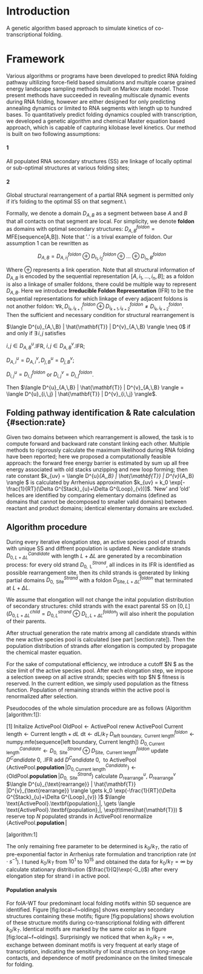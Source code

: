 Introduction
============


A genetic algorithm based approach to simulate kinetics of
co-transcriptional folding.


Framework
========



Various algorithms or programs have been developed to predict RNA
folding pathway ultilizing force-field based simulations and multiple
coarse grained energy landscape sampling methods built on Markov state
model. Those present methods have succeeded in revealing multiscale
dynamic events during RNA folding, however are either designed for only
predicting annealing dynamics or limited to RNA segments with length up
to hundred bases. To quantitatively predict folding dynamics coupled
with transcription, we developed a genetic algorithm and chemical Master
equation based approach, which is capable of capturing kilobase level
kinetics. Our method is built on two following assumptions:

#### 1

All populated RNA secondary structures (SS) are linkage of locally
optimal or sub-optimal structures at various folding sites;

#### 2

Global structural rearrangement of a partial RNA segment is permitted
only if it’s folding to the optimal SS on that segment.\

Formally, we denote a domain $D_{A,\,B}$ as a segment between base $A$
and $B$ that all contacts on that segment are local. For simplicity, we
denote **foldon** as domains with optimal secondary structures:
$D^{foldon}_{A,\,B} = \text{MFE(sequence[A,B])}$. Note that $'.'$ is a
trival example of foldon. Our assumption 1 can be rewritten as

$$D_{A,\,B} = D^{foldon}_{A, i_1} \oplus D^{foldon}_{i_1, i_2} \oplus ... \oplus D^{foldon}_{i_n, B}$$

Where $\oplus$ represents a link operation. Note that all structural
information of $D_{A,\,B}$ is encoded by the sequential representation
$[A,\, i_1,\, ...,\, i_n,\, B]$; as a foldon is also a linkage of
smaller foldons, there could be multiple way to represent $D_{A,\,B}$.
Here we introduce **Irreducible Foldon Representation** (IFR) to be the
sequential representations for which linkage of every adjacent foldons
is not another foldon:
$\forall k,\, D^{foldon}_{i_k, i_{k+1}} \oplus D^{foldon}_{i_{k+1}, i_{k+2}} \neq D^{foldon}_{i_{k}, i_{k+2}}$.
Then the sufficient and necessary condition for structural rearrangement
is

$\langle D^{u}_{A,\,B} | \hat{\mathbf{T}} | D^{v}_{A,\,B} \rangle \neq 0$
if and only if $\exists\, i,\,j$ satisfies

$i,\,j \in D^{u}_{A,\,B}$.IFR, $i,\,j \in D^{v}_{A,\,B}$.IFR;

$D^{u}_{A,\,i} = D^{v}_{A,\,i},\, D^{u}_{j,\,B} = D^{v}_{j,\,B}$;

$D^{u}_{i,\,j} = D^{foldon}_{i,\,j}$ or
$D^{v}_{i,\,j} = D^{foldon}_{i,\,j}$.

Then
$\langle D^{u}_{A,\,B} | \hat{\mathbf{T}} | D^{v}_{A,\,B} \rangle = \langle D^{u}_{i,\,j} | \hat{\mathbf{T}} | D^{v}_{i,\,j} \rangle$.

Folding pathway identification & Rate calculation {#section:rate}
-------------------------------------------------

Given two domains between which rearrangement is allowed, the task is to
compute forward and backward rate constant linking each other. Multiple
methods to rigorously calculate the maximum likelihood during RNA
folding have been reported; here we proposed a computationally feasible
approach: the forward free energy barrier is estimated by sum up all
free energy associated with old stacks unzipping and new loop forming;
then rate constant
$k_{uv} = \langle D^{u}_{A,\,B} | \hat{\mathbf{T}} | D^{v}_{A,\,B} \rangle $
is calculated by Arrhenius approximation
$k_{uv} = k_0 \exp[-\frac{1}{RT}(\Delta G^{Stack}_{u}+\Delta G^{Loop}_{v})]$.
’New’ and ’old’ helices are identified by comparing elementary domains
(defined as domains that cannot be decomposed to smaller valid domains)
between reactant and product domains; identical elementary domains are
excluded.

Algorithm procedure
-------------------

During every iterative elongation step, an active species pool of
strands with unique SS and diffrent population is updated. New candidate
strands $D^{Candidate}_{0,\, L+\Delta L}$ with length $L+\Delta L$ are
generated by a recombination process: for every old strand
$D^{Strand}_{0, \text{ L}}$, all indices in its IFR is identified as
possible rearrangement site, then its child strands is generated by
linking partial domains $D^{Strand}_{0, \text{ Site}}$ with a foldon
$D^{foldon}_{\text{Site}, L+\Delta L}$ that terminated at $L+\Delta L$.

We assume that elongation will not change the inital population
distribution of secondary structures: child strands with the exact
parental SS on $[0, L]$
($D^{child}_{0, L+\Delta L} = D^{strand}_{0, L} \oplus D^{foldon}_{L, L+\Delta L}$)
will also inherit the population of their parents.

After structual generation the rate matrix among all candidate strands
within the new active species pool is calculated (see part
[section:rate]). Then the population distribution of strands after
elongation is computed by propagate the chemical master equation.

For the sake of computational efficiency, we introduce a cutoff $N $ as
the size limit of the active species pool. After each elongation step,
we impose a selection sweep on all active strands; species with top $N $
fitness is reserved. In the current edition, we simply used population
as the fitness function. Population of remaining strands within the
active pool is renormalized after selection.

Pseudocodes of the whole simulation procedure are as follows (Algorithm
[algorithm:1]):

[1] Initalize ActivePool $\text{OldPool} \gets \text{ActivePool }$
$\text{renew ActivePool }$
$\text{Current length} \gets \text{Current length} + dL$
$\text{dt} \gets dL / k_T$
$D^{foldon}_{\text{left boundary}, \text{ Current length}} \gets \text{numpy.mfe(sequence[left boundary, Current length]})$
$D^{Candidate}_{0,\text{Current length}} \gets D^{Strand}_{0, \text{ Site}} \oplus D^{foldon}_{\text{Site}, \text{ Current length}}$
$\text{update $D^Candidate^~0,~$.IFR}$
$\text{add $D^Candidate^~0,~$ to ActivePool}$
$\langle \text{ActivePool}.\textbf{population}\,|D^{Candidate}_{0,\text{Current length}}\rangle \gets \langle \text{OldPool}.\textbf{population}\,|D^{Strand}_{0, \text{ Site}}\rangle$
$\text{calculate  } D^{u}_{\text{rearrange}} ,\ D^{v}_{\text{rearrange}}$
$\langle D^{u}_{\text{rearrange}} | \hat{\mathbf{T}} |D^{v}_{\text{rearrange}} \rangle \gets k_0 \exp(-\frac{1}{RT}(\Delta G^{Stack}_{u}+\Delta G^{Loop}_{v}) )$
$\langle \text{ActivePool}.\textbf{population}\,|\, \gets \langle \text{ActivePool}.\textbf{population}\,|\, \exp(t\times\hat{\mathbf{T}}) $
$\text{reserve top $N$ populated strands in ActivePool}$
$\text{renormalize }\langle \text{ActivePool}.\textbf{population}\,|$

[algorithm:1]


The only remaining free parameter to be determined is $k_0/k_T$, the
ratio of pre-exponential factor in Arrhenius rate formulation and
trancription rate ($nt\cdot s^{-1}$). I tuned $k_0/k_T$ from $10^{1}$ to
$10^{15}$ and obtained the data for $k_0/k_T=\infty$ by calculate
stationary distribution ($\frac{1}{Q}\exp(-G_i)$) after every elongation
step for strand i in active pool.

#### Population analysis

For folA-WT four predominant local folding motifs within SD sequence are
identified. Figure [fig:local~f~oldings] shows exemplary secondary
structures containing these motifs; figure [fig:populations] shows
evolution of these structure motifs during co-transcriptional folding
with different $k_0/k_T$. Identical motifs are marked by the same color
as in figure [fig:local~f~oldings]. Surprisingly we noticed that when
$k_0/k_T=\infty$, exchange between dominant motifs is very frequent at
early stage of transcription, indicating the sensitivity of local
structures on long-range contacts, and dependence of motif predominance
on the limited timescale for folding.
